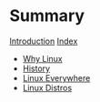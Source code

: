 # Summary

[Introduction](README.md)
[Index](Index.md)

- [Why Linux](whylinux.md)
- [History](./History/history.md)
- [Linux Everywhere](./LinuxEverywhere/linuxeverywhere.md)
- [Linux Distros](./Distros/distributions.md)
<!-- - [Nested example](nested/README.md)
    - [Sub-chapter](nested/sub-chapter.md) -->